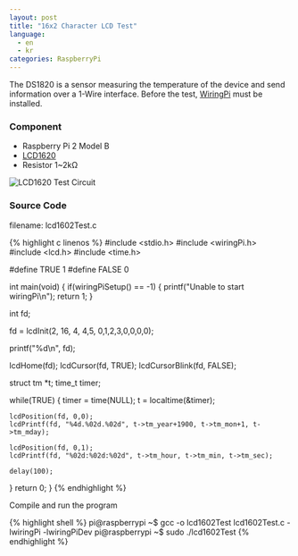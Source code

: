```yaml
---
layout: post
title: "16x2 Character LCD Test"
language:
  - en
  - kr
categories: RaspberryPi
---
```



The DS1820 is a sensor measuring the temperature of the device and send information over a 1-Wire interface. Before the test, [WiringPi]({{site.url}}/raspberrypi/2016/05/20/wiringPi-installation-en.html) must be installed.

### Component

* Raspberry Pi 2 Model B
* [LCD1620](http://www.waveshare.com/lcd1602-blue.htm)
* Resistor 1~2kΩ

![LCD1620 Test Circuit]({{site.url}}/images/rpi_lcd1602_test.png)

### Source Code

filename: lcd1602Test.c

{% highlight c linenos %}
#include <stdio.h>
#include <wiringPi.h>
#include <lcd.h>
#include <time.h>

#define TRUE 1
#define FALSE 0

int main(void)
{
  if(wiringPiSetup() == -1)
  {
    printf("Unable to start wiringPi\n");
    return 1;
  }

  int fd;

  fd = lcdInit(2, 16, 4, 4,5, 0,1,2,3,0,0,0,0);

  printf("%d\n", fd);

  lcdHome(fd);
  lcdCursor(fd, TRUE);
  lcdCursorBlink(fd, FALSE);

  struct tm *t;
  time_t timer;

  while(TRUE)
  {
    timer = time(NULL);
    t = localtime(&timer);

    lcdPosition(fd, 0,0);
    lcdPrintf(fd, "%4d.%02d.%02d", t->tm_year+1900, t->tm_mon+1, t->tm_mday);

    lcdPosition(fd, 0,1);
    lcdPrintf(fd, "%02d:%02d:%02d", t->tm_hour, t->tm_min, t->tm_sec);

    delay(100);
  }
  return 0;
}
{% endhighlight %}

Compile and run the program

{% highlight shell %}
pi@raspberrypi ~$ gcc -o lcd1602Test lcd1602Test.c -lwiringPi -lwiringPiDev
pi@raspberrypi ~$ sudo ./lcd1602Test
{% endhighlight %}
